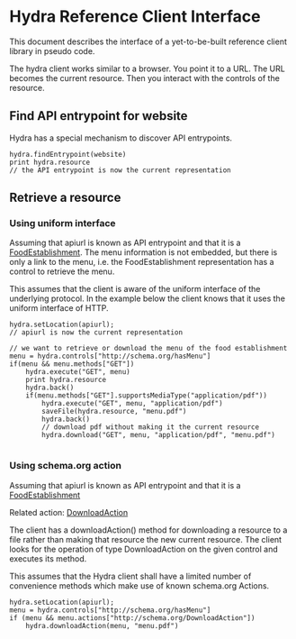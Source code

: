 # Hydra Reference Client Interface

This document describes the interface of a yet-to-be-built reference client
library in pseudo code.

The hydra client works similar to a browser. You point it to a URL. The URL becomes the current resource. 
Then you interact with the controls of the resource.

## Find API entrypoint for website

Hydra has a special mechanism to discover API entrypoints.

```
hydra.findEntrypoint(website)
print hydra.resource 
// the API entrypoint is now the current representation
```

## Retrieve a resource


### Using uniform interface

Assuming that apiurl is known as API entrypoint and that it is a 
[FoodEstablishment](http://schema.org/FoodEstablishment). The menu information is not embedded, but there is only a link to the menu, 
i.e. the FoodEstablishment representation has a control to retrieve the menu. 

This assumes that the client is aware of the uniform interface of the underlying protocol. 
In the example below the client knows that it uses the uniform interface of HTTP.
```
hydra.setLocation(apiurl);
// apiurl is now the current representation

// we want to retrieve or download the menu of the food establishment
menu = hydra.controls["http://schema.org/hasMenu"]
if(menu && menu.methods["GET"])
    hydra.execute("GET", menu)
    print hydra.resource
    hydra.back()
    if(menu.methods["GET"].supportsMediaType("application/pdf")) 
        hydra.execute("GET", menu, "application/pdf")
        saveFile(hydra.resource, "menu.pdf")
        hydra.back()
        // download pdf without making it the current resource 
        hydra.download("GET", menu, "application/pdf", "menu.pdf")
    

```

### Using schema.org action

Assuming that apiurl is known as API entrypoint and that it is a [FoodEstablishment](http://schema.org/FoodEstablishment)

Related action: [DownloadAction](http://schema.org/DownloadAction)

The client has a downloadAction() method for downloading a resource to a file rather than making that 
resource the new current resource. The client looks for the operation of type DownloadAction 
on the given control and executes its method.

This assumes that the Hydra client shall have a limited number of convenience methods which make use of 
known schema.org Actions. 
```
hydra.setLocation(apiurl);
menu = hydra.controls["http://schema.org/hasMenu"]
if (menu && menu.actions["http://schema.org/DownloadAction"])
    hydra.downloadAction(menu, "menu.pdf")
    
```